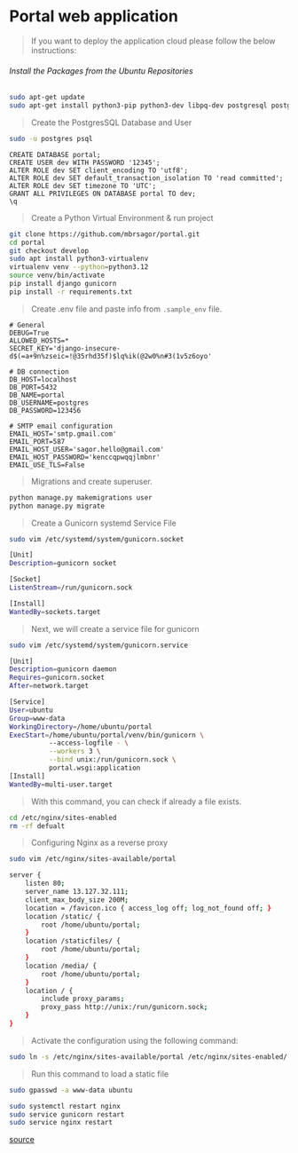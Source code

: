 # Portal web application

> If you want to deploy the application cloud please follow the below instructions:

###### Install the Packages from the Ubuntu Repositories
```bash
sudo apt-get update
sudo apt-get install python3-pip python3-dev libpq-dev postgresql postgresql-contrib nginx
```

> Create the PostgresSQL Database and User
```bash
sudo -u postgres psql
```

```postgresql
CREATE DATABASE portal;
CREATE USER dev WITH PASSWORD '12345';
ALTER ROLE dev SET client_encoding TO 'utf8';
ALTER ROLE dev SET default_transaction_isolation TO 'read committed';
ALTER ROLE dev SET timezone TO 'UTC';
GRANT ALL PRIVILEGES ON DATABASE portal TO dev;
\q
```

> Create a Python Virtual Environment & run project
```bash
git clone https://github.com/mbrsagor/portal.git
cd portal
git checkout develop
sudo apt install python3-virtualenv
virtualenv venv --python=python3.12
source venv/bin/activate
pip install django gunicorn
pip install -r requirements.txt
```

> Create .env file and paste info from `.sample_env` file.
```.dotenv
# General
DEBUG=True
ALLOWED_HOSTS=*
SECRET_KEY='django-insecure-d$(=a+9n%zseic=!@35rhd35f)$lq%ik(@2w0%n#3(1v5z6oyo'

# DB connection
DB_HOST=localhost
DB_PORT=5432
DB_NAME=portal
DB_USERNAME=postgres
DB_PASSWORD=123456

# SMTP email configuration
EMAIL_HOST='smtp.gmail.com'
EMAIL_PORT=587
EMAIL_HOST_USER='sagor.hello@gmail.com'
EMAIL_HOST_PASSWORD='kenccqpwqqjlmbnr'
EMAIL_USE_TLS=False
```

> Migrations and create superuser.
```bash
python manage.py makemigrations user
python manage.py migrate
```

> Create a Gunicorn systemd Service File
````bash
sudo vim /etc/systemd/system/gunicorn.socket
````

```bash
[Unit]
Description=gunicorn socket

[Socket]
ListenStream=/run/gunicorn.sock

[Install]
WantedBy=sockets.target
```

> Next, we will create a service file for gunicorn
```bash
sudo vim /etc/systemd/system/gunicorn.service
```
```bash
[Unit]
Description=gunicorn daemon
Requires=gunicorn.socket
After=network.target

[Service]
User=ubuntu
Group=www-data
WorkingDirectory=/home/ubuntu/portal
ExecStart=/home/ubuntu/portal/venv/bin/gunicorn \
          --access-logfile - \
          --workers 3 \
          --bind unix:/run/gunicorn.sock \
          portal.wsgi:application
[Install]
WantedBy=multi-user.target
```

> With this command, you can check if already a file exists.

```bash
cd /etc/nginx/sites-enabled
rm -rf defualt
```
> Configuring Nginx as a reverse proxy
```bash
sudo vim /etc/nginx/sites-available/portal
```
```bash
server {
    listen 80;
    server_name 13.127.32.111;
    client_max_body_size 200M;
    location = /favicon.ico { access_log off; log_not_found off; }
    location /static/ {
        root /home/ubuntu/portal;
    }
    location /staticfiles/ {
        root /home/ubuntu/portal;
    }
    location /media/ {
        root /home/ubuntu/portal;
    }
    location / {
        include proxy_params;
        proxy_pass http://unix:/run/gunicorn.sock;
    }
}
```
> Activate the configuration using the following command:
```bash
sudo ln -s /etc/nginx/sites-available/portal /etc/nginx/sites-enabled/
```
> Run this command to load a static file
```bash
sudo gpasswd -a www-data ubuntu
```
```bash
sudo systemctl restart nginx
sudo service gunicorn restart
sudo service nginx restart
```

[source](https://www.codewithmuh.com/blog/deploy-django-application-on-ec2-with-postgresql-s3-domain-and-ssl-setup)
